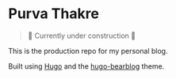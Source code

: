 # Purva Thakre

> 🚧 Currently under construction 🚧

This is the production repo for my personal blog. 

Built using [Hugo](https://gohugo.io/) and the [hugo-bearblog](https://github.com/janraasch/hugo-bearblog/) theme. 